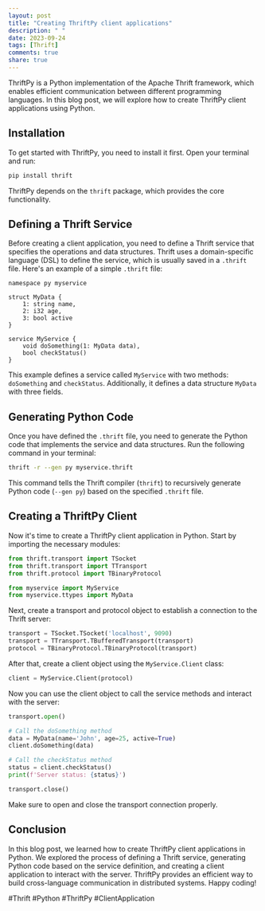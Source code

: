 ```yaml
---
layout: post
title: "Creating ThriftPy client applications"
description: " "
date: 2023-09-24
tags: [Thrift]
comments: true
share: true
---
```


ThriftPy is a Python implementation of the Apache Thrift framework, which enables efficient communication between different programming languages. In this blog post, we will explore how to create ThriftPy client applications using Python.

## Installation

To get started with ThriftPy, you need to install it first. Open your terminal and run:

```bash
pip install thrift
```

ThriftPy depends on the `thrift` package, which provides the core functionality.

## Defining a Thrift Service

Before creating a client application, you need to define a Thrift service that specifies the operations and data structures. Thrift uses a domain-specific language (DSL) to define the service, which is usually saved in a `.thrift` file. Here's an example of a simple `.thrift` file:

```thrift
namespace py myservice

struct MyData {
    1: string name,
    2: i32 age,
    3: bool active
}

service MyService {
    void doSomething(1: MyData data),
    bool checkStatus()
}
```

This example defines a service called `MyService` with two methods: `doSomething` and `checkStatus`. Additionally, it defines a data structure `MyData` with three fields.

## Generating Python Code

Once you have defined the `.thrift` file, you need to generate the Python code that implements the service and data structures. Run the following command in your terminal:

```bash
thrift -r --gen py myservice.thrift
```

This command tells the Thrift compiler (`thrift`) to recursively generate Python code (`--gen py`) based on the specified `.thrift` file.

## Creating a ThriftPy Client

Now it's time to create a ThriftPy client application in Python. Start by importing the necessary modules:

```python
from thrift.transport import TSocket
from thrift.transport import TTransport
from thrift.protocol import TBinaryProtocol

from myservice import MyService
from myservice.ttypes import MyData
```

Next, create a transport and protocol object to establish a connection to the Thrift server:

```python
transport = TSocket.TSocket('localhost', 9090)
transport = TTransport.TBufferedTransport(transport)
protocol = TBinaryProtocol.TBinaryProtocol(transport)
```

After that, create a client object using the `MyService.Client` class:

```python
client = MyService.Client(protocol)
```

Now you can use the client object to call the service methods and interact with the server:

```python
transport.open()

# Call the doSomething method
data = MyData(name='John', age=25, active=True)
client.doSomething(data)

# Call the checkStatus method
status = client.checkStatus()
print(f'Server status: {status}')

transport.close()
```

Make sure to open and close the transport connection properly.

## Conclusion

In this blog post, we learned how to create ThriftPy client applications in Python. We explored the process of defining a Thrift service, generating Python code based on the service definition, and creating a client application to interact with the server. ThriftPy provides an efficient way to build cross-language communication in distributed systems. Happy coding!

#Thrift #Python #ThriftPy #ClientApplication